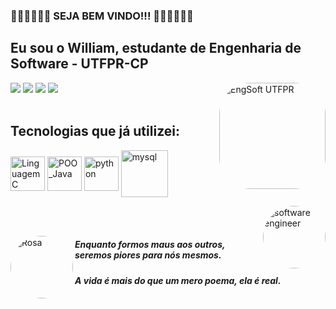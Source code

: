 ### 👏🏾👏🏾👏🏾    SEJA BEM VINDO!!!   👏🏾👏🏾👏🏾
## Eu sou o William, estudante de Engenharia de Software - UTFPR-CP

  <div> 
  
 <a href="https://www.facebook.com/william.dacruzpires/" target="_blank"><img src="https://img.shields.io/badge/Facebook-1877F2?style=for-the-badge&logo=facebook&logoColor=white"></a>
 <a href="https://instagram.com/williamcp19/" target="_blank"><img src="https://img.shields.io/badge/-Instagram-%23E4405F?style=for-the-badge&logo=instagram&logoColor=white" target="_blank"></a>
 <a href="https://www.linkedin.com/in/william-da-cruz-pires-913450207/" target="_blank"><img src="https://img.shields.io/badge/LinkedIn-0077B5?style=for-the-badge&logo=linkedin&logoColor=white"></a>
 <a href="williamcruzpires@alunos.utfpr.edu.br" target="_blank"><img src="https://img.shields.io/badge/-Gmail-%23333?style=for-the-badge&logo=gmail&logoColor=white"></a>
  <img align="right" alt="EngSoft UTFPR" height="170" style="border-radius:50px;" src="https://scontent.fldb7-1.fna.fbcdn.net/v/t1.18169-9/16473151_1019423414829214_4187315978668115680_n.jpg?_nc_cat=105&ccb=1-6&_nc_sid=09cbfe&_nc_eui2=AeHXGfJlXd8A_G0vtwmugiCmTrZT3C8rfZxOtlPcLyt9nLpKdjdM1JiuDrYHAjj6rcJMz3LAal6Ihl6BNpmMh57g&_nc_ohc=d8FJ6Urx03YAX-IfYWZ&_nc_ht=scontent.fldb7-1.fna&oh=00_AT-D0eV6XF6ycS2RfznczOBqEagUCSTGjlr-Sc-2UkdnrA&oe=62A137E3"> <br><br>
  
 
## Tecnologias que já utilizei:
  <img align="center" alt="Linguagem C" height="55" width="55" src="https://cdn.jsdelivr.net/gh/devicons/devicon/icons/c/c-original.svg" />
  <img align="center" alt="POO_Java" height="55" width="55" src="https://cdn.jsdelivr.net/gh/devicons/devicon/icons/java/java-plain-wordmark.svg" />
  <img align="center" alt="python" height="55" width="55" src="https://cdn.jsdelivr.net/gh/devicons/devicon/icons/python/python-original-wordmark.svg" />
  <img align="center" alt="mysql" height="75" width="75" src="https://cdn.jsdelivr.net/gh/devicons/devicon/icons/mysql/mysql-plain-wordmark.svg" />
  
  
  <img align="right" alt="software engineer" height="100" style="border-radius:50px;" src="https://play-lh.googleusercontent.com/XUWIAxTuMzOnyJbYq7CZ6UU98f0sw_dSvs-_I3-7kcHRFmVSTI1M2hlU3rREVdonb-Q"> <br> <br>
  
  <img align="left" alt="Rosa" height="100" style="border-radius:50px;" src="https://i.pinimg.com/originals/7f/43/19/7f431908180fb8d47ff4a0ffdcb8c67f.jpg">
 
  <h5> Enquanto formos maus aos outros, seremos piores para nós mesmos.
  <h5> A vida é mais do que um mero poema, ela é real.
  </div>

